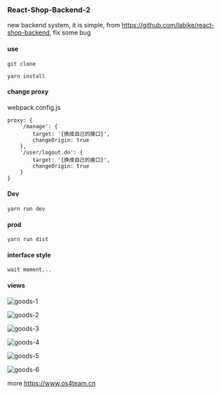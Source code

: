 ### React-Shop-Backend-2

new backend system, it is simple, from https://github.com/labike/react-shop-backend, fix some bug

#### use

    git clone

    yarn install

#### change proxy

webpack.config.js

    proxy: {
        '/manage': {
            target: '{换成自己的接口}',
            changeOrigin: true
        },
        '/user/logout.do': {
            target: '{换成自己的接口}',
            changeOrigin: true
        }
    }

#### Dev

    yarn run dev

#### prod

    yarn run dist

#### interface style

    wait moment...

#### views

![goods-1](http://oo8hp4ueg.bkt.clouddn.com/goods-1.png)

![goods-2](http://oo8hp4ueg.bkt.clouddn.com/goods-2.png)

![goods-3](http://oo8hp4ueg.bkt.clouddn.com/goods-3.gif)

![goods-4](http://oo8hp4ueg.bkt.clouddn.com/goods-4.gif)

![goods-5](http://oo8hp4ueg.bkt.clouddn.com/goods-5.gif)

![goods-6](http://oo8hp4ueg.bkt.clouddn.com/goods-6.gif)

more  https://www.os4team.cn
